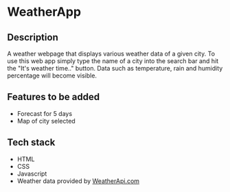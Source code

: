 # WeatherApp
## Description
A weather webpage that displays various weather data of a given city. To use this web app simply type the name of a city into the search bar and hit the "It's weather time.." button. Data such as temperature, rain and humidity percentage will become visible.

## Features to be added
- Forecast for 5 days
- Map of city selected
## Tech stack
- HTML
- CSS
- Javascript
- Weather data provided by [WeatherApi.com](https://www.weatherapi.com/)

